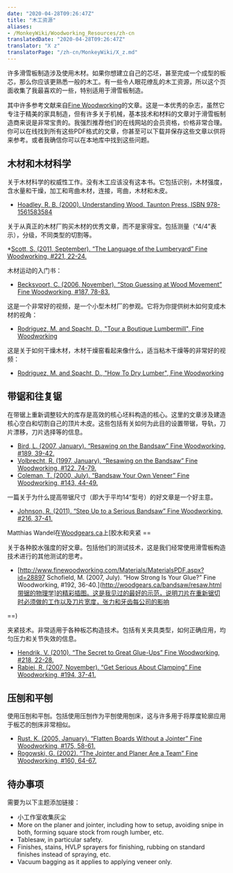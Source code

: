 ```yaml
---
date: "2020-04-28T09:26:47Z"
title: "木工资源"
aliases:
- /MonkeyWiki/Woodworking_Resources/zh-cn
translatedDate: "2020-04-28T09:26:47Z"
translator: "X z"
translatorPage: "/zh-cn/MonkeyWiki/X_z.md"
---
```

许多滑雪板制造涉及使用木材。如果你想建立自己的芯坯，甚至完成一个成型的板芯，那么你应该更熟悉一般的木工。有一些令人眼花缭乱的木工资源，所以这个页面收集了我最喜欢的一些，特别适用于滑雪板制造。

其中许多参考文献来自[Fine Woodworking](http://www.finewoodworking.com)的文章。这是一本优秀的杂志，虽然它专注于精美的家具制造，但有许多关于机械，基本技术和材料的文章对于滑雪板制造商来说是非常宝贵的。我强烈推荐他们的在线网站的会员资格，价格非常合理。你可以在线找到所有这些PDF格式的文章，你甚至可以下载并保存这些文章以供将来参考。或者我确信你可以在本地库中找到这些问题。


## 木材和木材科学

 
 
关于木材科学的权威性工作。没有木工应该没有这本书。它包括识别，木材强度，含水量和干燥，加工和弯曲木材，连接，弯曲，木材和木皮。 

- [Hoadley, R. B. (2000). Understanding Wood. Taunton Press, ISBN 978-1561583584](http://www.amazon.com/Understanding-Wood-Craftsmans-Guide-Technology/dp/1561583588/ref=sr_1_1?ie=UTF8&qid=1317889803&sr=8-1)


关于从真正的木材厂购买木材的优秀文章，而不是家得宝。包括测量（“4/4”表示），分级，不同类型的切割等。 

*[Scott, S. (2011, September). “The Language of the Lumberyard” Fine Woodworking, #221, 22-24.](https://www.finewoodworking.com/2011/07/28/the-language-of-the-lumberyard)


木材运动的入门书：

- [Becksvoort, C. (2006, November). “Stop Guessing at Wood Movement” Fine Woodworking, #187, 78-83.](http://www.finewoodworking.com/SkillsAndTechniques/SkillsAndTechniquesPDF.aspx?id=27129)


这是一个非常好的视频，是一个小型木材厂的参观。它将为你提供树木如何变成木材的视角：

- [Rodriguez, M. and Spacht, D., "Tour a Boutique Lumbermill", Fine Woodworking](http://www.finewoodworking.com/Materials/MaterialsArticle.aspx?id=29459)


这是关于如何干燥木材，木材干燥窑看起来像什么，适当粘木干燥等的非常好的视频：

- [Rodriguez, M. and Spacht, D., "How To Dry Lumber", Fine Woodworking](http://www.finewoodworking.com/Materials/MaterialsArticle.aspx?id=29500)



## 带锯和往复锯

 

在带锯上重新调整较大的库存是高效的核心坯料构造的核心。这里的文章涉及建造核心空白和切割自己的顶片木皮。这些包括有关如何为此目的设置带锯，导轨，刀片漂移，刀片选择等的信息。

- [Bird, L. (2007, January). “Resawing on the Bandsaw” Fine Woodworking, #189, 39-42.](http://www.finewoodworking.com/SkillsAndTechniques/SkillsAndTechniquesPDF.aspx?id=27779)
- [Volbrecht, R. (1997, January). “Resawing on the Bandsaw” Fine Woodworking, #122, 74-79.](https://www.finewoodworking.com/1997/02/01/resawing-on-the-bandsaw)
- [Coleman, T. (2000, July). “Bandsaw Your Own Veneer” Fine Woodworking, #143, 44-49.](http://www.finewoodworking.com/SkillsAndTechniques/SkillsAndTechniquesPDF.aspx?id=2653)


一篇关于为什么提高带锯尺寸（即大于平均14“型号）的好文章是一个好主意。

- [Johnson, R. (2011). “Step Up to a Serious Bandsaw” Fine Woodworking, #216, 37-41.](https://www.finewoodworking.com/2010/10/28/tool-test-step-up-to-a-serious-bandsaw)


Matthias Wandel在[Woodgears.ca](http://woodgears.ca/)上[胶水和夹紧 ==

 

关于各种胶水强度的好文章。包括他们的测试技术，这是我们经常使用滑雪板构造技术进行的其他测试的思考。

- [http://www.finewoodworking.com/Materials/MaterialsPDF.aspx?id=28897 Schofield, M. (2007, July). “How Strong Is Your Glue?” Fine Woodworking, #192, 36-40.](http://woodgears.ca/bandsaw/resaw.html带锯的物理学]的精彩插图。这是我见过的最好的示范，说明刀片在重新锯切时必须做的工作以及刀片宽度，张力和牙齿每公司的影响


==)


夹紧技术。非常适用于各种板芯构造技术。包括有关夹具类型，如何正确应用，均匀压力和关节失效的信息。 

- [Hendrik, V. (2010). “The Secret to Great Glue-Ups” Fine Woodworking, #218, 22-28.](http://www.finewoodworking.com/SkillsAndTechniques/SkillsAndTechniquesPDF.aspx?id=33887)
- [Rabiej, R. (2007, November). “Get Serious About Clamping” Fine Woodworking, #194, 37-41.](http://www.finewoodworking.com/SkillsAndTechniques/SkillsAndTechniquesPDF.aspx?id=29561)


## 压刨和平刨

 

使用压刨和平刨。包括使用压刨作为平刨使用刨床，这与许多用于将厚度轮廓应用于板芯的刨床非常相似。

- [Rust, K. (2005, January). “Flatten Boards Without a Jointer” Fine Woodworking, #175, 58-61.](http://www.finewoodworking.com/SkillsAndTechniques/SkillsAndTechniquesPDF.aspx?id=24118)
- [Rogowski, G. (2002). “The Jointer and Planer Are a Team” Fine Woodworking, #160, 64-67.](http://www.finewoodworking.com/ToolGuide/ToolGuideArticle.aspx?id=29511)


## 待办事项

需要为以下主题添加链接： 

- 小工作室收集灰尘
- More on the planer and jointer, including how to setup, avoiding snipe in both, forming square stock from rough lumber, etc.
- Tablesaw, in particular safety.
- Finishes, stains, HVLP sprayers for finishing, rubbing on standard finishes instead of spraying, etc.
- Vacuum bagging as it applies to applying veneer only.




